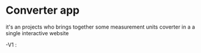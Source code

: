 # Converter app 

it's an projects who brings together some measurement units coverter in a a single interactive website


-V1 : 